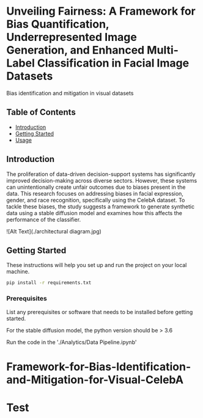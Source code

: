 # Unveiling Fairness: A Framework for Bias Quantification, Underrepresented Image Generation, and Enhanced Multi-Label Classification in Facial Image Datasets

Bias identification and mitigation in visual datasets

## Table of Contents

- [Introduction](#introduction)
- [Getting Started](#getting-started)
- [Usage](#usage)

## Introduction

The proliferation of data-driven decision-support systems has significantly improved decision-making across diverse sectors. However, these systems can unintentionally create unfair outcomes due to biases present in the data. This research focuses on addressing biases in facial expression, gender, and race recognition, specifically using the CelebA dataset. To tackle these biases, the study suggests a framework to generate synthetic data using a stable diffusion model and examines how this affects the performance of the classifier.

![Alt Text](./architectural diagram.jpg)



## Getting Started

These instructions will help you set up and run the project on your local machine.

```bash
pip install -r requirements.txt
```


### Prerequisites

List any prerequisites or software that needs to be installed before getting started.

For the stable diffusion model, the python version should be > 3.6

Run the code in the './Analytics/Data Pipeline.ipynb'

# Framework-for-Bias-Identification-and-Mitigation-for-Visual-CelebA
# Test
